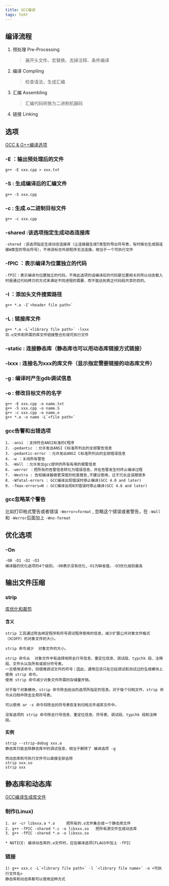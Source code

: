 ```yaml
---
title: GCC编译
tags: TeXt
---
```


## 编译流程

1. 预处理 Pre-Processing
   > 展开头文件、宏替换、去掉注释、条件编译
   >
2. 编译 Compiling
   > 检查语法，生成汇编
   >
3. 汇编 Assembling
   > 汇编代码转换为二进制机器码
   >
4. 链接 Linking

## 选项

[GCC &amp; G++编译选项](https://blog.csdn.net/euyy1029/article/details/83028738)

### -E ：输出预处理后的文件

    g++ -E xxx.cpp > xxx.txt

### -S : 生成编译后的汇编文件

    g++ -S xxx.cpp

### -c : 生成.o二进制目标文件

    g++ -c xxx.cpp

### -shared :该选项指定生成动态连接库

    -shared :该选项指定生成动态连接库（让连接器生成T类型的导出符号表，有时候也生成弱连接W类型的导出符号），不用该标志外部程序无法连接。相当于一个可执行文件

### -fPIC ：表示编译为位置独立的代码

    -fPIC：表示编译为位置独立的代码，不用此选项的话编译后的代码是位置相关的所以动态载入时是通过代码拷贝的方式来满足不同进程的需要，而不能达到真正代码段共享的目的。

### -I ：添加头文件搜索路径

    g++ *.o -I`<header file path>`

### -L : 链接库文件

    g++ *.o -L`<library file path>` -lxxx
    将.o文件和所需的库文件链接整合形成可执行文件

### -static : 连接静态库（静态库也可以用动态库链接方式链接）

### -lxxx : 连接名为xxx的库文件（显示指定需要链接的动态库文件）

### -g : 编译时产生gdb调试信息

### -o : 修改目标文件的名字

    g++ -E xxx.cpp -o name.txt
    g++ -S xxx.cpp -o name.S
    g++ -c xxx.cpp -o name.o
    g++ *.o -o name -L`<file path>`

### gcc告警和出错选项

    1. -ansi ：支持符合ANSI标准的C程序
    2. -pedantic ：允许发出ANSI C标准所列出的全部警告信息
    3. -pedantic-error ：允许发出ANSI C标准所列出的全部错误信息
    4. -w ：关闭所有警告
    5. -Wall ：允许发出gcc提供的所有有用的报警信息
    6. -werror ：把所有的告警信息转化为错误信息，并在告警发生时终止编译过程
    7. -Wextra : 告知编译器做更深度的检查报告,不建议使用，过于冗长且误报很多
    8. -Wfatal-errors : GCC编译出现错误时停止编译(GCC 4.0 and later)
    9. -fmax-errors=N : GCC编译出现N次错误时停止编译(GCC 4.6 and later)

### gcc忽略某个警告

比如打印格式警告或者错误 `-Werror=format` , 忽略这个错误或者警告，在 `-Wall` 和 `-Werror`后面加上 `-Wno-format`

## 优化选项

### -On

    -O0 -O1 -O2 -O3
    编译器的优化选项的4个级别，-O0表示没有优化,-O1为缺省值，-O3优化级别最高

## 输出文件压缩

### strip

[库优化和裁剪](https://zhuanlan.zhihu.com/p/72475595)

#### 含义

    strip 工具通过除去绑定程序和符号调试程序使用的信息，减少扩展公共对象文件格式（XCOFF）的对象文件的大小。

    strip 命令减少  对象文件的大小。

    strip 命令从  对象文件中有选择地除去行号信息、重定位信息、调试段、typchk 段、注释段、文件头以及所有或部分符号表。
    一旦使用该命令，则很难调试文件的符号；因此，通常应该只在已经调试和测试过的生成模块上使用 strip 命令。
    使用 strip 命令减少对象文件所需的存储量开销。

    对于每个对象模块，strip 命令除去给出的选项所指定的信息。对于每个归档文件，strip 命令从归档中除去全局符号表。

    可以使用 ar -s 命令将除去的符号表恢复到归档文件或库文件中。

    没有选项的 strip 命令除去行号信息、重定位信息、符号表、调试段、typchk 段和注释段。

#### 实例

    strip --strip-debug xxx.a
    静态库只能去除静态库中的调试信息，相当于删除了 编译选项 -g

    而动态库和可执行文件可以直接全部去除
    strip xxx.so
    strip xxx

## 静态库和动态库

[GCC编译生成库文件](https://www.cnblogs.com/fnlingnzb-learner/p/8059251.html)

### 制作(Linux)

    1. ar -cr libxxx.a *.o     把所有的.o文件集合成一个静态库文件
    2. g++ -fPIC -shared *.c -o libxxx.so   把所有源文件生成动态库
    3. g++ -fPIC -shared *.o -o libxxx.so

    * NOTICE: 编译动态库的.o文件时，应在编译选项CFLAGS中加上 -fPIC

### 链接

    1) g++ xxx.c -L`<library file path>` -l `<library file name>` -o <可执行文件名>
    静态库和动态库都可以使用这种方式
